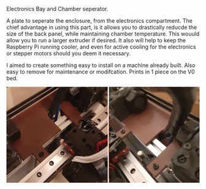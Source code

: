 Electronics Bay and Chamber seperator.

A plate to seperate the enclosure, from the electronics compartment. The chief advantage in using this part, is it allows you to drastically 
reducde the size of the back panel, while maintaining chamber temperature. This wouuld allow you to run a larger extruder if desired. It also 
will help to keep the Raspberry Pi running cooler, and even for active cooling for the electronics or stepper motors should you deem it
necessary.

I aimed to create something easy to install on a machine already built. Also easy to remove for maintenance or modifcation. 
Prints in 1 piece on the V0 bed.

![Image 1](Seperator.png)
